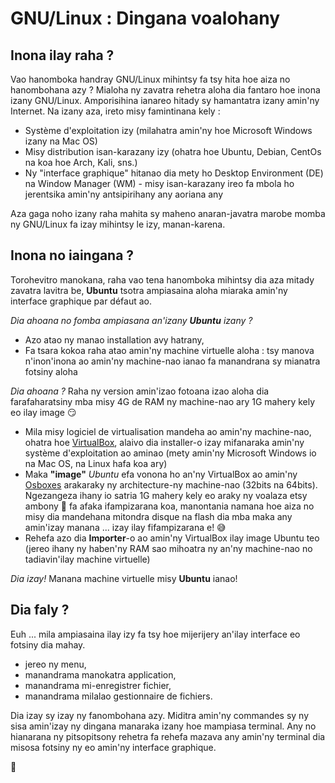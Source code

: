 # GNU/Linux : Dingana voalohany

## Inona ilay raha ?

Vao hanomboka handray GNU/Linux mihintsy fa tsy hita hoe aiza no hanombohana azy ?
Mialoha ny zavatra rehetra aloha dia fantaro hoe inona izany GNU/Linux. Amporisihina ianareo hitady sy hamantatra izany amin'ny Internet. Na izany aza, ireto misy famintinana
kely :
- Système d'exploitation izy (milahatra amin'ny hoe Microsoft Windows izany na Mac OS)
- Misy distribution isan-karazany izy (ohatra hoe Ubuntu, Debian, CentOs na koa hoe Arch, Kali, sns.)
- Ny "interface graphique" hitanao dia mety ho Desktop Environment (DE) na Window Manager (WM) - misy isan-karazany ireo fa mbola ho jerentsika amin'ny antsipirihany any aoriana any

Aza gaga noho izany raha mahita sy maheno anaran-javatra marobe momba ny GNU/Linux fa izay mihintsy le izy, manan-karena.

## Inona no iaingana ?

Torohevitro manokana, raha vao tena hanomboka mihintsy dia aza mitady zavatra lavitra be, **Ubuntu** tsotra ampiasaina aloha miaraka amin'ny interface graphique par défaut ao.

_Dia ahoana no fomba ampiasana an'izany **Ubuntu** izany ?_
- Azo atao ny manao installation avy hatrany,
- Fa tsara kokoa raha atao amin'ny machine virtuelle aloha : tsy manova n'inon'inona ao amin'ny machine-nao ianao fa manandrana sy mianatra fotsiny aloha

_Dia ahoana ?_
Raha ny version amin'izao fotoana izao aloha dia farafaharatsiny mba misy 4G de RAM ny machine-nao ary 1G mahery kely eo ilay image :smirk:
- Mila misy logiciel de virtualisation mandeha ao amin'ny machine-nao, ohatra hoe [VirtualBox](https://www.virtualbox.org/), alaivo dia installer-o izay mifanaraka amin'ny système d'exploitation ao aminao (mety amin'ny Microsoft Windows io na Mac OS, na Linux hafa koa ary)
- Maka **"image"** _Ubuntu_ efa vonona ho an'ny VirtualBox ao amin'ny [Osboxes](https://www.osboxes.org/ubuntu/) arakaraky ny architecture-ny machine-nao (32bits na 64bits). Ngezangeza ihany io satria 1G mahery kely eo araky ny voalaza etsy ambony  :grimacing: fa afaka ifampizarana koa, manontania namana hoe aiza no misy dia mandehana mitondra disque na flash dia mba maka any amin'izay manana ... izay ilay fifampizarana e! :sweat_smile:
- Rehefa azo dia **Importer**-o ao amin'ny VirtualBox ilay image Ubuntu teo (jereo ihany ny haben'ny RAM sao mihoatra ny an'ny machine-nao no tadiavin'ilay machine virtuelle)

_Dia izay!_
Manana machine virtuelle misy **Ubuntu** ianao!

## Dia faly ?

Euh ... mila ampiasaina ilay izy fa tsy hoe mijerijery an'ilay interface eo fotsiny dia mahay.
- jereo ny menu,
- manandrama manokatra application,
- manandrama mi-enregistrer fichier,
- manandrama milalao gestionnaire de fichiers.

Dia izay sy izay ny fanombohana azy. Miditra amin'ny commandes sy ny sisa amin'izay ny dingana manaraka izany hoe mampiasa terminal. Any no hianarana ny pitsopitsony rehetra fa rehefa mazava any amin'ny terminal dia misosa fotsiny ny eo amin'ny interface graphique.

:punch:

